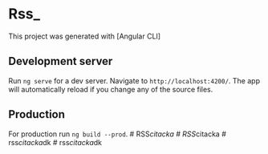 # Rss_

This project was generated with [Angular CLI]

## Development server

Run `ng serve` for a dev server. Navigate to `http://localhost:4200/`. The app will automatically reload if you change any of the source files.

## Production
For production run `ng build --prod`.
#   R S S _ c i t a c k a  
 #   R S S _ c i t a c k a  
 #   r s s _ c i t a c k a _ d k  
 #   r s s _ c i t a c k a _ d k  
 
